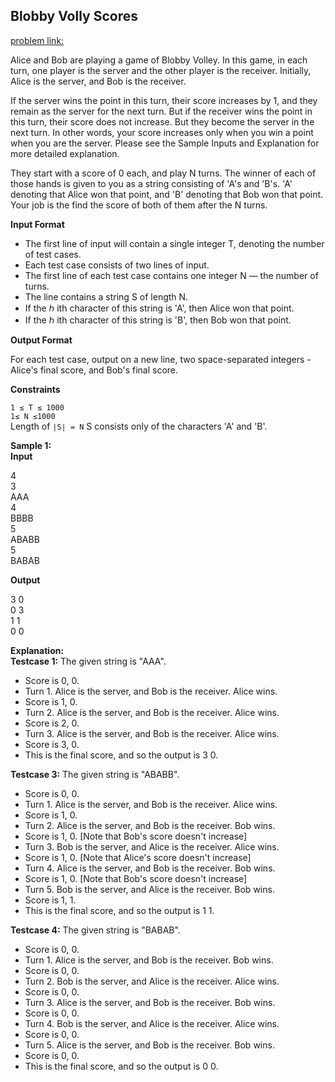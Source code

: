 ## Blobby Volly Scores
[problem link:](https://www.codechef.com/practice/course/strings/STRINGS/problems/BLOBBYVOLLEY)

Alice and Bob are playing a game of Blobby Volley. In this game, in each turn, one player is the server and the other player is the receiver. Initially, Alice is the server, and Bob is the receiver.

If the server wins the point in this turn, their score increases by 1, and they remain as the server for the next turn.
But if the receiver wins the point in this turn, their score does not increase. But they become the server in the next turn.
In other words, your score increases only when you win a point when you are the server.
Please see the Sample Inputs and Explanation for more detailed explanation.

They start with a score of 0 each, and play N turns. The winner of each of those hands is given to you as a string consisting of 'A's and 'B's. 'A' denoting that Alice won that point, and 'B' denoting that Bob won that point. Your job is the find the score of both of them after the 
N turns.

**Input Format**
- The first line of input will contain a single integer T, denoting the number of test cases.
- Each test case consists of two lines of input.
- The first line of each test case contains one integer N — the number of turns.
- The line contains a string S of length N.
- If the ℎ ith character of this string is 'A', then Alice won that point.
- If the ℎ ith character of this string is 'B', then Bob won that point.

**Output Format**

For each test case, output on a new line, two space-separated integers - Alice's final score, and Bob's final score.

**Constraints**

``1 ≤ T ≤ 1000`` <br>
``1≤ N ≤1000``  <br>
Length of ``∣S∣ = N`` S consists only of the characters 'A' and 'B'.

**Sample 1:** <br>
**Input** <br>

4 <br>
3<br>
AAA<br>
4<br>
BBBB<br>
5<br>
ABABB<br>
5<br>
BABAB<br>

**Output**

3 0<br>
0 3<br>
1 1<br>
0 0<br>

**Explanation:**<br>
**Testcase 1:** The given string is "AAA".

- Score is 0, 0. <br>
- Turn 1. Alice is the server, and Bob is the receiver. Alice wins. <br>
- Score is 1, 0.<br>
- Turn 2. Alice is the server, and Bob is the receiver. Alice wins.<br>
- Score is 2, 0.<br>
- Turn 3. Alice is the server, and Bob is the receiver. Alice wins.<br>
- Score is 3, 0.<br>
- This is the final score, and so the output is 3 0.

**Testcase 3:** The given string is "ABABB".


- Score is 0, 0.<br>
- Turn 1. Alice is the server, and Bob is the receiver. Alice wins.<br>
- Score is 1, 0.<br>
- Turn 2. Alice is the server, and Bob is the receiver. Bob wins.<br>
- Score is 1, 0. [Note that Bob's score doesn't increase]<br>
- Turn 3. Bob is the server, and Alice is the receiver. Alice wins.<br>
- Score is 1, 0. [Note that Alice's score doesn't increase]<br>
- Turn 4. Alice is the server, and Bob is the receiver. Bob wins.<br>
- Score is 1, 0. [Note that Bob's score doesn't increase]<br>
- Turn 5. Bob is the server, and Alice is the receiver. Bob wins.<br>
- Score is 1, 1.<br>
- This is the final score, and so the output is 1 1.

**Testcase 4:** The given string is "BABAB".

- Score is 0, 0.<br>
- Turn 1. Alice is the server, and Bob is the receiver. Bob wins.<br>
- Score is 0, 0.<br>
- Turn 2. Bob is the server, and Alice is the receiver. Alice wins.<br>
- Score is 0, 0.<br>
- Turn 3. Alice is the server, and Bob is the receiver. Bob wins.<br>
- Score is 0, 0.<br>
- Turn 4. Bob is the server, and Alice is the receiver. Alice wins.<br>
- Score is 0, 0.<br>
- Turn 5. Alice is the server, and Bob is the receiver. Bob wins.<br>
- Score is 0, 0.<br>
- This is the final score, and so the output is 0 0.
